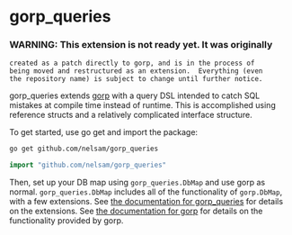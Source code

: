 gorp_queries
============

### WARNING: This extension is not ready yet.  It was originally
    created as a patch directly to gorp, and is in the process of
    being moved and restructured as an extension.  Everything (even
    the repository name) is subject to change until further notice.

gorp_queries extends [gorp](github.com/coopernurse/gorp) with a query
DSL intended to catch SQL mistakes at compile time instead of runtime.
This is accomplished using reference structs and a relatively
complicated interface structure.

To get started, use go get and import the package:

```bash
go get github.com/nelsam/gorp_queries
```

```go
import "github.com/nelsam/gorp_queries"
```

Then, set up your DB map using `gorp_queries.DbMap` and use gorp as
normal.  `gorp_queries.DbMap` includes all of the functionality of
`gorp.DbMap`, with a few extensions.  See
[the documentation for gorp_queries](godoc.org/github.com/nelsam/gorp_queries)
for details on the extensions.  See
[the documentation for gorp](godoc.org/github.com/coopernurse/gorp)
for details on the functionality provided by gorp.
